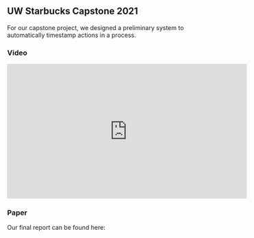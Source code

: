 ## UW Starbucks Capstone 2021

For our capstone project, we designed a preliminary system to automatically timestamp actions in a process.

### Video

<iframe width="560" height="315" src="https://www.youtube.com/embed/7MB_JGoFB2o" title="YouTube video player" frameborder="0" allow="accelerometer; autoplay; clipboard-write; encrypted-media; gyroscope; picture-in-picture" allowfullscreen></iframe>

### Paper

Our final report can be found here:
